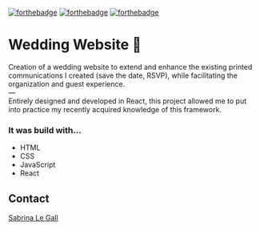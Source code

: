 [![forthebadge](https://forthebadge.com/images/badges/made-with-react.svg)](https://forthebadge.com)
[![forthebadge](https://forthebadge.com/images/badges/uses-javascript.svg)](https://forthebadge.com)
[![forthebadge](https://forthebadge.com/images/badges/uses-css.svg)](https://forthebadge.com)

# Wedding Website 👰

Creation of a wedding website to extend and enhance the existing printed communications I created (save the date, RSVP), while facilitating the organization and guest experience.<br/>
—<br/>
Entirely designed and developed in React, this project allowed me to put into practice my recently acquired knowledge of this framework.

### It was build with...
* HTML
* CSS
* JavaScript
* React

## Contact
[Sabrina Le Gall](mailto:minalg.contact@gmail.com)
